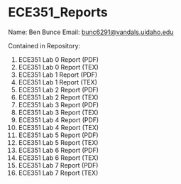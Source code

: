 # ECE351_Reports
Name:   Ben Bunce
Email:  bunc6291@vandals.uidaho.edu

Contained in Repository:
1. ECE351 Lab 0 Report (PDF)
2. ECE351 Lab 0 Report (TEX)
3. ECE351 Lab 1 Report (PDF)
4. ECE351 Lab 1 Report (TEX)
5. ECE351 Lab 2 Report (PDF)
6. ECE351 Lab 2 Report (TEX)
7. ECE351 Lab 3 Report (PDF)
8. ECE351 Lab 3 Report (TEX)
9. ECE351 Lab 4 Report (PDF)
10. ECE351 Lab 4 Report (TEX)
11. ECE351 Lab 5 Report (PDF)
12. ECE351 Lab 5 Report (TEX)
13. ECE351 Lab 6 Report (PDF)
14. ECE351 Lab 6 Report (TEX)
15. ECE351 Lab 7 Report (PDF)
16. ECE351 Lab 7 Report (TEX)

